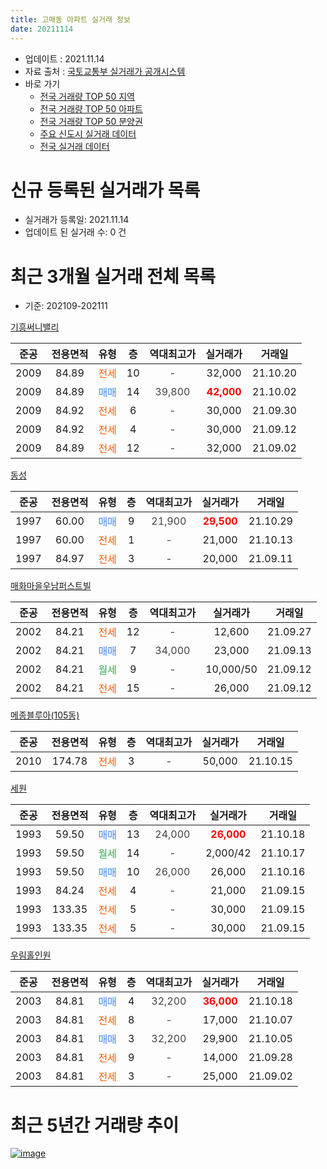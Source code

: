 ```yaml
---
title: 고매동 아파트 실거래 정보
date: 20211114
---
```


* 업데이트 : 2021.11.14
* 자료 출처 : [국토교통부 실거래가 공개시스템](http://rt.molit.go.kr)
* 바로 가기
    * [전국 거래량 TOP 50 지역](https://apt-info.github.io/apt-trade-info/tr)
    * [전국 거래량 TOP 50 아파트](https://apt-info.github.io/apt-trade-info/ta)
    * [전국 거래량 TOP 50 분양권](https://apt-info.github.io/apt-trade-info/tb)
    * [주요 신도시 실거래 데이터](https://apt-info.github.io/apt-trade-info/newtown)
    * [전국 실거래 데이터](https://apt-info.github.io/apt-trade-info/all)



<script async src="https://pagead2.googlesyndication.com/pagead/js/adsbygoogle.js"></script>
<!-- 기본광고 -->
<ins class="adsbygoogle"
     style="display:block"
     data-ad-client="ca-pub-1142216861245946"
     data-ad-slot="4805727019"
     data-ad-format="auto"
     data-full-width-responsive="true"></ins>
<script>
     (adsbygoogle = window.adsbygoogle || []).push({});
</script>


# 신규 등록된 실거래가 목록

* 실거래가 등록일: 2021.11.14
* 업데이트 된 실거래 수: 0 건




<script async src="https://pagead2.googlesyndication.com/pagead/js/adsbygoogle.js"></script>
<!-- 기본광고 -->
<ins class="adsbygoogle"
     style="display:block"
     data-ad-client="ca-pub-1142216861245946"
     data-ad-slot="4805727019"
     data-ad-format="auto"
     data-full-width-responsive="true"></ins>
<script>
     (adsbygoogle = window.adsbygoogle || []).push({});
</script>


# 최근 3개월 실거래 전체 목록
* 기준: 202109-202111


[기흥써니밸리](https://search.naver.com/search.naver?query=%EA%B8%B0%ED%9D%A5%EC%8D%A8%EB%8B%88%EB%B0%B8%EB%A6%AC)

|준공|전용면적|유형|층|역대최고가|실거래가|거래일|
|:---:|:---:|:---:|:---:|:---:|:---:|:---:|
|2009|84.89|<span style="color:#FF5A00">전세</span>|10|<span style="color:#444444">-</span>|32,000|21.10.20|
|2009|84.89|<span style="color:#4285F3">매매</span>|14|<span style="color:#444444">39,800</span>|<b><span style="color:#FF0000">42,000</span></b>|21.10.02|
|2009|84.92|<span style="color:#FF5A00">전세</span>|6|<span style="color:#444444">-</span>|30,000|21.09.30|
|2009|84.92|<span style="color:#FF5A00">전세</span>|4|<span style="color:#444444">-</span>|30,000|21.09.12|
|2009|84.89|<span style="color:#FF5A00">전세</span>|12|<span style="color:#444444">-</span>|32,000|21.09.02|

[동성](https://search.naver.com/search.naver?query=%EB%8F%99%EC%84%B1)

|준공|전용면적|유형|층|역대최고가|실거래가|거래일|
|:---:|:---:|:---:|:---:|:---:|:---:|:---:|
|1997|60.00|<span style="color:#4285F3">매매</span>|9|<span style="color:#444444">21,900</span>|<b><span style="color:#FF0000">29,500</span></b>|21.10.29|
|1997|60.00|<span style="color:#FF5A00">전세</span>|1|<span style="color:#444444">-</span>|21,000|21.10.13|
|1997|84.97|<span style="color:#FF5A00">전세</span>|3|<span style="color:#444444">-</span>|20,000|21.09.11|

[매화마을우남퍼스트빌](https://search.naver.com/search.naver?query=%EB%A7%A4%ED%99%94%EB%A7%88%EC%9D%84%EC%9A%B0%EB%82%A8%ED%8D%BC%EC%8A%A4%ED%8A%B8%EB%B9%8C)

|준공|전용면적|유형|층|역대최고가|실거래가|거래일|
|:---:|:---:|:---:|:---:|:---:|:---:|:---:|
|2002|84.21|<span style="color:#FF5A00">전세</span>|12|<span style="color:#444444">-</span>|12,600|21.09.27|
|2002|84.21|<span style="color:#4285F3">매매</span>|7|<span style="color:#444444">34,000</span>|23,000|21.09.13|
|2002|84.21|<span style="color:#34A853">월세</span>|9|<span style="color:#444444">-</span>|10,000/50|21.09.12|
|2002|84.21|<span style="color:#FF5A00">전세</span>|15|<span style="color:#444444">-</span>|26,000|21.09.12|

[메종블루아(105동)](https://search.naver.com/search.naver?query=%EB%A9%94%EC%A2%85%EB%B8%94%EB%A3%A8%EC%95%84%28105%EB%8F%99%29)

|준공|전용면적|유형|층|역대최고가|실거래가|거래일|
|:---:|:---:|:---:|:---:|:---:|:---:|:---:|
|2010|174.78|<span style="color:#FF5A00">전세</span>|3|<span style="color:#444444">-</span>|50,000|21.10.15|

[세원](https://search.naver.com/search.naver?query=%EC%84%B8%EC%9B%90)

|준공|전용면적|유형|층|역대최고가|실거래가|거래일|
|:---:|:---:|:---:|:---:|:---:|:---:|:---:|
|1993|59.50|<span style="color:#4285F3">매매</span>|13|<span style="color:#444444">24,000</span>|<b><span style="color:#FF0000">26,000</span></b>|21.10.18|
|1993|59.50|<span style="color:#34A853">월세</span>|14|<span style="color:#444444">-</span>|2,000/42|21.10.17|
|1993|59.50|<span style="color:#4285F3">매매</span>|10|<span style="color:#444444">26,000</span>|26,000|21.10.16|
|1993|84.24|<span style="color:#FF5A00">전세</span>|4|<span style="color:#444444">-</span>|21,000|21.09.15|
|1993|133.35|<span style="color:#FF5A00">전세</span>|5|<span style="color:#444444">-</span>|30,000|21.09.15|
|1993|133.35|<span style="color:#FF5A00">전세</span>|5|<span style="color:#444444">-</span>|30,000|21.09.15|

[우림홀인원](https://search.naver.com/search.naver?query=%EC%9A%B0%EB%A6%BC%ED%99%80%EC%9D%B8%EC%9B%90)

|준공|전용면적|유형|층|역대최고가|실거래가|거래일|
|:---:|:---:|:---:|:---:|:---:|:---:|:---:|
|2003|84.81|<span style="color:#4285F3">매매</span>|4|<span style="color:#444444">32,200</span>|<b><span style="color:#FF0000">36,000</span></b>|21.10.18|
|2003|84.81|<span style="color:#FF5A00">전세</span>|8|<span style="color:#444444">-</span>|17,000|21.10.07|
|2003|84.81|<span style="color:#4285F3">매매</span>|3|<span style="color:#444444">32,200</span>|29,900|21.10.05|
|2003|84.81|<span style="color:#FF5A00">전세</span>|9|<span style="color:#444444">-</span>|14,000|21.09.28|
|2003|84.81|<span style="color:#FF5A00">전세</span>|3|<span style="color:#444444">-</span>|25,000|21.09.02|



<script async src="https://pagead2.googlesyndication.com/pagead/js/adsbygoogle.js"></script>
<!-- 기본광고 -->
<ins class="adsbygoogle"
     style="display:block"
     data-ad-client="ca-pub-1142216861245946"
     data-ad-slot="4805727019"
     data-ad-format="auto"
     data-full-width-responsive="true"></ins>
<script>
     (adsbygoogle = window.adsbygoogle || []).push({});
</script>


# 최근 5년간 거래량 추이


<div style="width:100%;">
    <canvas id="deal_progress" height="200"></canvas>
</div>

<script>
new Chart(document.getElementById("deal_progress"), {
    type: 'line',
    data: {
        labels: ['16.01','16.02','16.03','16.04','16.05','16.06','16.07','16.08','16.09','16.10','16.11','16.12','17.01','17.02','17.03','17.04','17.05','17.06','17.07','17.08','17.09','17.10','17.11','17.12','18.01','18.02','18.03','18.04','18.05','18.06','18.07','18.08','18.09','18.10','18.11','18.12','19.01','19.02','19.03','19.04','19.05','19.06','19.07','19.08','19.09','19.10','19.11','19.12','20.01','20.02','20.03','20.04','20.05','20.06','20.07','20.08','20.09','20.10','20.11','20.12','21.01','21.02','21.03','21.04','21.05','21.06','21.07','21.08','21.09','21.10'],
        datasets: [{
            label: '매매/분양권',
            data: [7,4,5,6,7,4,7,6,8,20,7,10,5,6,5,6,4,18,7,5,5,4,3,5,4,0,1,4,4,2,1,8,3,3,5,3,4,2,2,4,2,2,4,1,6,10,6,4,2,5,6,9,8,21,14,22,16,10,16,18,12,6,13,14,11,9,10,6,1,6],
            borderColor: "rgba(66, 133, 243, 1)",
            backgroundColor: "rgba(66, 133, 243, 0.05)",
            borderWidth: 1,
            pointRadius: 0,
            fill: false,
            lineTension: 0
        },{
            label: '전/월세',
            data: [5,4,6,6,6,6,7,8,9,14,10,4,8,12,8,3,6,6,5,2,4,2,3,2,6,3,5,2,2,3,1,6,5,8,2,9,2,5,9,5,6,5,10,11,7,6,7,12,7,8,15,4,3,10,6,10,2,5,10,4,1,3,8,7,7,6,12,9,12,5],
            borderColor: "rgba(255, 90, 0, 1)",
            backgroundColor: "rgba(255, 90, 0, 0.05)",
            borderWidth: 1,
            pointRadius: 0,
            fill: false,
            lineTension: 0
        },{
            label: '합계',
            data: [12,8,11,12,13,10,14,14,17,34,17,14,13,18,13,9,10,24,12,7,9,6,6,7,10,3,6,6,6,5,2,14,8,11,7,12,6,7,11,9,8,7,14,12,13,16,13,16,9,13,21,13,11,31,20,32,18,15,26,22,13,9,21,21,18,15,22,15,13,11],
            borderColor: "rgba(0, 0, 0, 1)",
            backgroundColor: "rgba(0, 0, 0, 0.03)",
            borderWidth: 0.1,
            pointRadius: 0,
            fill: true,
            lineTension: 0
        }
        ]
    },
    options: {
        responsive: true,
        title: {
            display: false
        },
        tooltips: {
            mode: 'index',
            intersect: false
        },
        hover: {
            mode: 'nearest',
            intersect: true
        },
        scales: {
            xAxes: [{
                display: true,
                scaleLabel: {
                    display: true,
                    labelString: '년/월'
                }
            }],
            yAxes: [{
                display: true,
                ticks: {
                    suggestedMin: 0,
                },
                scaleLabel: {
                    display: true,
                    labelString: '실거래 수'
                }
            }]
        }
    }
});

</script>


[![image](https://apt-info.github.io/images/2020-01-03-apt-trade-info/1024x500.png)](https://play.google.com/store/apps/details?id=com.aptinfo.apttradeinfo)

